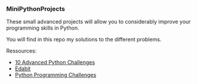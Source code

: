 ### MiniPythonProjects

<p> These small advanced projects will allow you to considerably improve your programming skills in Python. </p>
<p> You will find in this repo my solutions to the different problems. </p>

<p> Ressources: </p>
<ul>
  <li> <a href="https://www.codecademy.com/resources/blog/advanced-python-code-challenges/"> 10 Advanced Python Challenges </a> </li>
  <li> <a href="https://edabit.com/challenges/python3">  Edabit </a> </li>
  <li> <a href="https://pythonprinciples.com/challenges/">  Python Programming Challenges </a> </li>
</ul>
